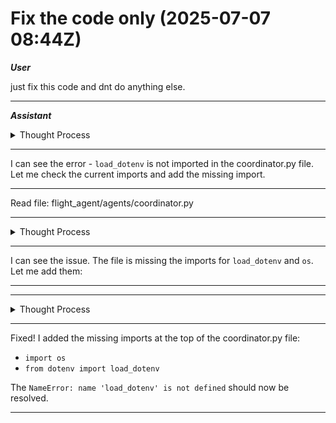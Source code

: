 <!-- Generated by SpecStory -->

# Fix the code only (2025-07-07 08:44Z)

_**User**_

just fix this code and dnt do anything else.

---

_**Assistant**_

<think><details><summary>Thought Process</summary>The user is asking me to fix a specific code error that they've shown in the manually added selection. The error is:

```
NameError: name 'load_dotenv' is not defined
```

This is happening in the file `/Users/chetansingh/Documents/Agents/IROPS_Agent/flight_agent/agents/coordinator.py` at line 9 where `load_dotenv(override=True)` is called.

The issue is that `load_dotenv` is not imported. Looking at the requirements.txt file, I can see that `python-dotenv` is listed as a dependency, so the package is available, but the import statement is missing.

I need to:
1. Look at the coordinator.py file to see the current imports
2. Add the missing import for `load_dotenv` from `dotenv`

Let me first read the coordinator.py file to understand the current state.</details></think>

---

I can see the error - `load_dotenv` is not imported in the coordinator.py file. Let me check the current imports and add the missing import.

---

Read file: flight_agent/agents/coordinator.py

---

<think><details><summary>Thought Process</summary>I can see the issue clearly now. The coordinator.py file is calling `load_dotenv(override=True)` on line 9, but there are missing imports:

1. `load_dotenv` needs to be imported from `dotenv`
2. `os` needs to be imported as well since it's used on lines 13-14

I need to add these imports at the top of the file.</details></think>

---

I can see the issue. The file is missing the imports for `load_dotenv` and `os`. Let me add them:

---



---

<think><details><summary>Thought Process</summary>Perfect! I've added the missing imports:
- `import os` for the `os.environ` usage
- `from dotenv import load_dotenv` for the `load_dotenv()` function call

The error should now be fixed. The user specifically asked me to "just fix this code and don't do anything else," so I'll stop here after confirming the fix is complete.</details></think>

---

Fixed! I added the missing imports at the top of the coordinator.py file:
- `import os` 
- `from dotenv import load_dotenv`

The `NameError: name 'load_dotenv' is not defined` should now be resolved.

---

